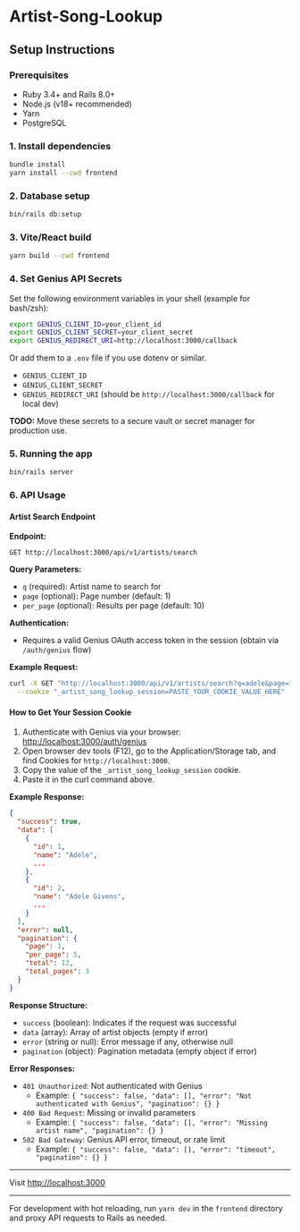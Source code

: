 # Artist-Song-Lookup

## Setup Instructions

### Prerequisites

- Ruby 3.4+ and Rails 8.0+
- Node.js (v18+ recommended)
- Yarn
- PostgreSQL

### 1. Install dependencies

```bash
bundle install
yarn install --cwd frontend
```

### 2. Database setup

```bash
bin/rails db:setup
```

### 3. Vite/React build

```bash
yarn build --cwd frontend
```

### 4. Set Genius API Secrets

Set the following environment variables in your shell (example for bash/zsh):

```bash
export GENIUS_CLIENT_ID=your_client_id
export GENIUS_CLIENT_SECRET=your_client_secret
export GENIUS_REDIRECT_URI=http://localhost:3000/callback
```

Or add them to a `.env` file if you use dotenv or similar.

- `GENIUS_CLIENT_ID`
- `GENIUS_CLIENT_SECRET`
- `GENIUS_REDIRECT_URI` (should be `http://localhost:3000/callback` for local dev)

**TODO:** Move these secrets to a secure vault or secret manager for production use.

### 5. Running the app

```bash
bin/rails server
```

### 6. API Usage

#### Artist Search Endpoint

**Endpoint:**

```
GET http://localhost:3000/api/v1/artists/search
```

**Query Parameters:**

- `q` (required): Artist name to search for
- `page` (optional): Page number (default: 1)
- `per_page` (optional): Results per page (default: 10)

**Authentication:**

- Requires a valid Genius OAuth access token in the session (obtain via `/auth/genius` flow)

**Example Request:**

```bash
curl -X GET "http://localhost:3000/api/v1/artists/search?q=adele&page=1&per_page=5" \
  --cookie "_artist_song_lookup_session=PASTE_YOUR_COOKIE_VALUE_HERE"
```

#### How to Get Your Session Cookie

1. Authenticate with Genius via your browser: [http://localhost:3000/auth/genius](http://localhost:3000/auth/genius)
2. Open browser dev tools (F12), go to the Application/Storage tab, and find Cookies for `http://localhost:3000`.
3. Copy the value of the `_artist_song_lookup_session` cookie.
4. Paste it in the curl command above.

**Example Response:**


```json
{
  "success": true,
  "data": [
    {
      "id": 1,
      "name": "Adele",
      ...
    },
    {
      "id": 2,
      "name": "Adele Givens",
      ...
    }
  ],
  "error": null,
  "pagination": {
    "page": 1,
    "per_page": 5,
    "total": 12,
    "total_pages": 3
  }
}
```


**Response Structure:**

- `success` (boolean): Indicates if the request was successful
- `data` (array): Array of artist objects (empty if error)
- `error` (string or null): Error message if any, otherwise null
- `pagination` (object): Pagination metadata (empty object if error)

**Error Responses:**

- `401 Unauthorized`: Not authenticated with Genius
  - Example: `{ "success": false, "data": [], "error": "Not authenticated with Genius", "pagination": {} }`
- `400 Bad Request`: Missing or invalid parameters
  - Example: `{ "success": false, "data": [], "error": "Missing artist name", "pagination": {} }`
- `502 Bad Gateway`: Genius API error, timeout, or rate limit
  - Example: `{ "success": false, "data": [], "error": "timeout", "pagination": {} }`

---

Visit [http://localhost:3000](http://localhost:3000)

---

For development with hot reloading, run `yarn dev` in the `frontend` directory and proxy API requests to Rails as needed.
